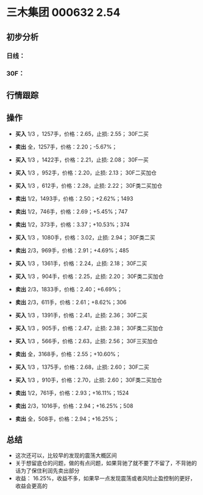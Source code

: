 # 三木集团 000632 2.54
## 初步分析
### 日线：
  
### 30F：
  
## 行情跟踪
  
## 操作
  - **买入** 1/3 ，1257手，价格：2.65，止损: 2.55； 30F二买
  - **卖出** 全，1257手，价格：2.20；-5.67%；

  - **买入** 1/3 ，1422手，价格：2.21，止损: 2.08； 30F一买
  - **买入** 1/3 ，952手，价格：2.20，止损: 2.13； 30F二买加仓
  - **买入** 1/3 ，612手，价格：2.28，止损: 2.22； 30F类二买加仓
  - **卖出** 1/2，1493手，价格：2.50；+2.62%；1493
  - **卖出** 1/2，746手，价格：2.69；+5.45%；747
  - **卖出** 1/2，373手，价格：3.37；+10.53%；374

  - **买入** 1/3 ，1080手，价格：3.02，止损: 2.94； 30F类二买
  - **卖出** 2/3，969手，价格：2.91；+4.69%；485

  - **买入** 1/3 ，1361手，价格：2.24，止损: 2.18； 30F二买
  - **买入** 1/3 ，904手，价格：2.25，止损: 2.20； 30F类二买加仓
  - **卖出** 2/3，1833手，价格：2.40；+6.69%；
  - **卖出** 2/3，611手，价格：2.61；+8.62%；306

  - **买入** 1/3 ，1391手，价格：2.41，止损: 2.36； 30F二买
  - **买入** 1/3 ，905手，价格：2.47，止损: 2.38； 30F类二买加仓
  - **买入** 1/3 ，566手，价格：2.63，止损: 2.56； 30F三买加仓
  - **卖出** 全，3168手，价格：2.55；+10.60%；

  - **买入** 1/3 ，1375手，价格：2.68，止损: 2.60； 30F二买
  - **买入** 1/3 ，910手，价格：2.70，止损: 2.60； 30F类二买加仓
  - **卖出** 1/2，761手，价格：2.93；+16.11%；1524
  - **卖出** 2/3，1016手，价格：2.94；+16.25%；508
  - **卖出** 全，508手，价格：2.94；+16.25%；

## 总结
  - 这次还可以，比较早的发现的震荡大概区间
  - 关于想留底仓的问题，做的有点问题，如果背驰了就不要了不留了，不背驰的话为了保住利润先卖出部分
  - 收益： 16.25%，收益不多，如果早一点发现震荡或者风险止盈控制的更好，收益会更高的
